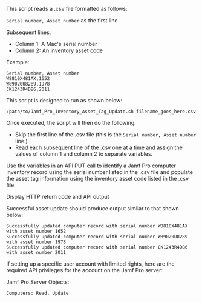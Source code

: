 This script reads a .csv file formatted as follows:

`Serial number, Asset number` as the first line

Subsequent lines:

* Column 1: A Mac's serial number
* Column 2: An inventory asset code

Example:

```
Serial number, Asset number
W8810X481AX,1652
W89020U8289,1978
CK1243R4DB6,2011
```

This script is designed to run as shown below:

`/path/to/Jamf_Pro_Inventory_Asset_Tag_Update.sh filename_goes_here.csv`

Once executed, the script will then do the following:

* Skip the first line of the .csv file (this is the `Serial number, Asset number` line.)
* Read each subsequent line of the .csv one at a time and assign the values of column 1 and column 2 to separate variables.

Use the variables in an API PUT call to identify a Jamf Pro 
computer inventory record using the serial number listed in 
the .csv file and populate the asset tag information using
the inventory asset code listed in the .csv file.

Display HTTP return code and API output

Successful asset update should produce output similar to that shown below:

```
Successfully updated computer record with serial number W8810X481AX with asset number 1652
Successfully updated computer record with serial number W89020U8289 with asset number 1978
Successfully updated computer record with serial number CK1243R4DB6 with asset number 2011
```

If setting up a specific user account with limited rights, here are the required API privileges
for the account on the Jamf Pro server:

Jamf Pro Server Objects:

`Computers: Read, Update`